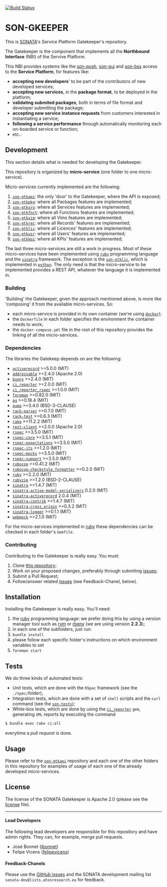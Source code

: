 [![Build Status](http://jenkins.sonata-nfv.eu/buildStatus/icon?job=son-gkeeper)](http://jenkins.sonata-nfv.eu/job/son-gkeeper)

# SON-GKEEPER
This is [SONATA](http://www.sonata-nfv.eu)'s Service Platform Gatekeeper's repository.

The Gatekeeper is the component that implements all the **Northbound Interface** (NBI) of the Servive Platform.
 
This NBI provides systems like the [son-push](http://github.com/sonata-nfv/son-push), [son-gui](http://github.com/sonata-nfv/son-gui) and [son-bss](http://github.com/sonata-nfv/son-bss) access to the **Service Platform**, for features like:

 * **accepting new developers**' to be part of the contributors of new developed services;
 * **accepting new services**, in the **package format**, to be deployed in the platform;
 * **validating submited packages**, both in terms of file format and developer submitting the package;
 * **accepting new service instance requests** from customers interested in instantiating a service;
 * **following a service performance** through automatically monitoring each on-boarded service or function;
 * etc..

## Development
This section details what is needed for developing the Gatekeeper.

This repository is organized by **micro-service** (one folder to one micro-service).

Micro-services currently implemented are the following:

1. [`son-gtkapi`](https://github.com/sonata-nfv/son-gkeeper/tree/master/son-gtkapi): the only 'door' to the Gatekeeper, where the API is exposed;
1. [`son-gtkpkg`](https://github.com/sonata-nfv/son-gkeeper/tree/master/son-gtkpkg): where all Packages features are implemented;
1. [`son-gtksrv`](https://github.com/sonata-nfv/son-gkeeper/tree/master/son-gtksrv): where all Services features are implemented;
1. [`son-gtkfnct`](https://github.com/sonata-nfv/son-gkeeper/tree/master/son-gtkfnct): where all Functions features are implemented;
1. [`son-gtkvim`](https://github.com/sonata-nfv/son-gkeeper/tree/master/son-gtkvim): where all Vims features are implemented;
1. [`son-gtkrec`](https://github.com/sonata-nfv/son-gkeeper/tree/master/son-gtkrec): where all Records' features are implemented;
1. [`son-gtklic`](https://github.com/sonata-nfv/son-gkeeper/tree/master/son-gtklic): where all Licences' features are implemented;
1. [`son-gtkusr`](https://github.com/sonata-nfv/son-gkeeper/tree/master/son-gtkusr): where all Users' features are implemented;
1. [`son-gtkkpi`](https://github.com/sonata-nfv/son-gkeeper/tree/master/son-gtkkpi): where all KPIs' features are implemented;

The last three micro-services are still a work in progress. Most of these micro-services have been implemented using [`ruby`](https://github.com/ruby/ruby/tree/ruby_2_2) programming language and the [`sinatra`](https://github.com/sinatra/sinatra) framework. The exception is the [`son-gtklic`](https://github.com/sonata-nfv/son-gkeeper/tree/master/son-gtklic), which is implemented in [`python`](https://www.python.org/). The only need is that the micro-service to be implemented provides a REST API, whatever the language it is implemented in.

### Building
'Building' the Gatekeeper, given the approach mentioned above, is more like 'composing' it from the available micro-services. So:

* each micro-service is provided in its own container (we're using [`docker`](https://github.com/docker/docker));
* the `Dockerfile` in each folder specifies the environment the container needs to work;
* the `docker-compose.yml` file in the root of this repository provides the linking of all the micro-services.

### Dependencies
The libraries the Gatekeep depends on are the following:

* [`activerecord`](https://github.com/rails/rails/tree/master/activerecord) >=5.0.0 (MIT)
* [`addressable`](https://github.com/sporkmonger/addressable) >=2.4.0 (Apache 2.0)
* [`bunny`](https://github.com/ruby-amqp/bunny) >=2.4.0 (MIT)
* [`ci_reporter`](https://github.com/ci-reporter/ci_reporter) >=2.0.0 (MIT)
* [`ci_reporter_rspec`](https://github.com/ci-reporter/ci_reporter_rspec) >=1.0.0 (MIT)
* [`foreman`](https://github.com/ddollar/foreman) >=0.82.0 (MIT)
* [`pg`](https://bitbucket.org/ged/ruby-pg/wiki/Home) >=0.18.4 (MIT)
* [`puma`](https://github.com/puma/puma) >=3.4.0 (BSD-3-CLAUSE)
* [`rack-parser`](https://github.com/achiu/rack-parser) >=0.7.0 (MIT)
* [`rack-test`](https://github.com/brynary/rack-test) >=0.6.3 (MIT)
* [`rake`](https://github.com/ruby/rake) >=11.2.2 (MIT)
* [`rest-client`](https://github.com/rest-client/rest-client) >=2.0.0 (Apache 2.0)
* [`rspec`](https://github.com/rspec/rspec) >=3.5.0 (MIT)
* [`rspec-core`](https://github.com/rspec/rspec-core) >=3.5.1 (MIT)
* [`rspec-expectations`](https://github.com/rspec/rspec-expectations) >=3.5.0 (MIT)
* [`rspec-its`](https://github.com/rspec/rspec-its) >=1.2.0 (MIT)
* [`rspec-mocks`](https://github.com/rspec/rspec-mocks) >=3.5.0 (MIT)
* [`rspec-support`](https://github.com/rspec/rspec-support) >=3.5.0 (MIT)
* [`rubocop`](https://github.com/bbatsov/rubocop) >=0.41.2 (MIT)
* [`rubocop-checkstyle_formatter`](https://github.com/eitoball/rubocop-checkstyle_formatter) >=0.2.0 (MIT)
* [`ruby`](https://github.com/ruby/ruby/tree/ruby_2_2) >=2.2.0 (MIT)
* [`rubyzip`](https://github.com/rubyzip/rubyzip) >=1.2.0 (BSD-2-CLAUSE)
* [`sinatra`](https://github.com/sinatra/sinatra) >=1.4.7 (MIT)
* [`sinatra-active-model-serializers`](https://github.com/SauloSilva/sinatra-active-model-serializers) 0.2.0 (MIT)
* [`sinatra-activerecord`](https://github.com/SauloSilva/sinatra-activerecord) 2.0.4 (MIT)
* [`sinatra-contrib`](https://github.com/sinatra/sinatra-contrib) >=1.4.7 (MIT)
* [`sinatra-cross_origin`](https://github.com/britg/sinatra-cross_origin) >=0.3.2 (MIT)
* [`sinatra-logger`](https://github.com/kematzy/sinatra-logger) >=0.1.1 (MIT)
* [`webmock`](https://github.com/bblimke/webmock) >=2.1.0 (MIT)

For the micro-services implemented in [ruby](http://www.ruby-lang.org) these dependencies can be checked in each folder's `Gemfile`.

### Contributing
Contributing to the Gatekeeper is really easy. You must:

1. Clone [this repository](http://github.com/sonata-nfv/son-gkeeper);
1. Work on your proposed changes, preferably through submiting [issues](https://github.com/sonata-nfv/son-gkeeper/issues);
1. Submit a Pull Request;
1. Follow/answer related [issues](https://github.com/sonata-nfv/son-gkeeper/issues) (see Feedback-Chanel, below).

## Installation
Installing the Gatekeeper is really easy. You'll need:

1. the [ruby](http://www.ruby-lang.org) programming language: we prefer doing this by using a version manager tool such as [rvm](https://rvm.io) or [rbenv](http://rbenv.org) (we are using version **2.2.3**);
1. in each one of the subfolders, just run:
  1. `bundle install`
  1. please follow each specific folder's instructions on which environment variables to set
  1. `foreman start`

## Tests
We do three kinds of automated tests:

* Unit tests, which are done with the `RSpec` framework (see the `./spec/`folder);
* Integration tests, which are done with a set of `shell` scripts and the `curl` command (see the [`son-tests`](https://github.com/sonata-nfv/son-tests));
* White-box tests, which are done by using the [`ci_reporter`](https://github.com/ci-reporter/ci_reporter) `gem`, generating `XML` reports by executing the command

```sh
$ bundle exec rake ci:all
```
everytime a *pull request* is done.

## Usage
Please refer to the [`son-gtkapi`](https://github.com/sonata-nfv/son-gkeeper/tree/master/son-gtkapi) repository and each one of the other folders in this repository for examples of usage of each one of the already developed micro-services.

## License
The license of the SONATA Gatekeeper is Apache 2.0 (please see the [license](https://github.com/sonata-nfv/son-editorgkeeper/blob/master/LICENSE) file).

---
#### Lead Developers

The following lead developers are responsible for this repository and have admin rights. They can, for example, merge pull requests.

* José Bonnet ([jbonnet](https://github.com/jbonnet))
* Felipe Vicens ([felipevicens](https://github.com/felipevicens))

#### Feedback-Chanels

Please use the [GitHub issues](https://github.com/sonata-nfv/son-gkeeper/issues) and the SONATA development mailing list `sonata-dev@lists.atosresearch.eu` for feedback.
